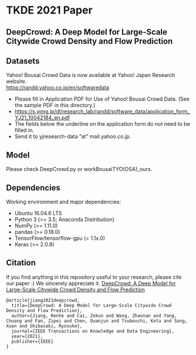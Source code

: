# TKDE 2021 Paper
## DeepCrowd: A Deep Model for Large-Scale Citywide Crowd Density and Flow Prediction

## Datasets
Yahoo! Bousai Crowd Data is now available at Yahoo! Japan Research website. <br>
https://randd.yahoo.co.jp/en/softwaredata

* Please fill in Application PDF for Use of Yahoo! Bousai Crowd Data. (See the sample PDF in this directory.)
* https://s.yimg.jp/dl/research_lab/randd/software_data/application_form_YJ21_10042184_en.pdf
* The fields below the underline on the application form do not need to be filled in.
* Send it to yjresearch-data “at” mail.yahoo.co.jp.

## Model
Please check DeepCrowd.py or workBousaiTYO(OSA)_ours.
## Dependencies
Working environment and major dependencies:
* Ubuntu 16.04.6 LTS
* Python 3 (>= 3.5; Anaconda Distribution)
* NumPy (>= 1.11.0)
* pandas (>= 0.18.0)
* TensorFlow/tensorflow-gpu (= 1.1x.0)
* Keras (>= 2.0.8)

## Citation
If you find anything in this repository useful to your research, please cite our paper :) We sincerely appreciate it. [DeepCrowd: A Deep Model for Large-Scale Citywide Crowd Density and Flow Prediction](https://ieeexplore.ieee.org/abstract/document/9422199)
```
@article{jiang2021deepcrowd,
  title={DeepCrowd: A Deep Model for Large-Scale Citywide Crowd Density and Flow Prediction},
  author={Jiang, Renhe and Cai, Zekun and Wang, Zhaonan and Yang, Chuang and Fan, Zipei and Chen, Quanjun and Tsubouchi, Kota and Song, Xuan and Shibasaki, Ryosuke},
  journal={IEEE Transactions on Knowledge and Data Engineering},
  year={2021},
  publisher={IEEE}
}
```

